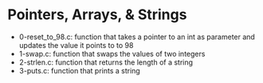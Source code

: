# Pointers, Arrays, & Strings
* 0-reset_to_98.c: function that takes a pointer to an int as parameter and updates the value it points to to 98
* 1-swap.c: function that swaps the values of two integers
* 2-strlen.c: function that returns the length of a string
* 3-puts.c: function that prints a string
